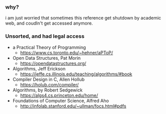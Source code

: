 ### why?
  i am just worried that sometimes this reference get shutdown by academic web, and coudln't get accessed anymore.

### Unsorted, and had legal access
- a Practical Theory of Programming
  - https://www.cs.toronto.edu/~hehner/aPToP/
- Open Data Structures, Pat Morin
  - https://opendatastructures.org/
- Algorithms, Jeff Erickson
  - https://jeffe.cs.illinois.edu/teaching/algorithms/#book
- Compiler Design in C, Allen Hollub
  - https://holub.com/compiler/
- Algorithms, by Robert Sedgewick
  - https://algs4.cs.princeton.edu/home/
- Foundations of Computer Science, Alfred Aho
  - http://infolab.stanford.edu/~ullman/focs.html#pdfs